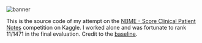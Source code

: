 ![banner](https://storage.googleapis.com/kaggle-competitions/kaggle/33607/logos/header.png?t=2022-01-24-18-05-41?raw=true)

This is the source code of my attempt on the  [NBME - Score Clinical Patient Notes](https://www.kaggle.com/c/nbme-score-clinical-patient-notes) competition on Kaggle. I worked alone and was fortunate to rank 11/1471 in the final evaluation. Credit to the [baseline](https://www.kaggle.com/code/yasufuminakama/nbme-deberta-base-baseline-train).
